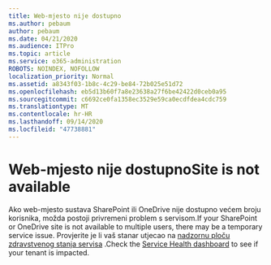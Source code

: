 ```yaml
---
title: Web-mjesto nije dostupno
ms.author: pebaum
author: pebaum
ms.date: 04/21/2020
ms.audience: ITPro
ms.topic: article
ms.service: o365-administration
ROBOTS: NOINDEX, NOFOLLOW
localization_priority: Normal
ms.assetid: a8343f03-1b8c-4c29-be84-72b025e51d72
ms.openlocfilehash: eb5d13b60f7a8e23638a27f6be42422d0ceb0a95
ms.sourcegitcommit: c6692ce0fa1358ec3529e59ca0ecdfdea4cdc759
ms.translationtype: MT
ms.contentlocale: hr-HR
ms.lasthandoff: 09/14/2020
ms.locfileid: "47738881"
---
```

# <a name="site-is-not-available"></a><span data-ttu-id="663ec-102">Web-mjesto nije dostupno</span><span class="sxs-lookup"><span data-stu-id="663ec-102">Site is not available</span></span>

<span data-ttu-id="663ec-103">Ako web-mjesto sustava SharePoint ili OneDrive nije dostupno većem broju korisnika, možda postoji privremeni problem s servisom.</span><span class="sxs-lookup"><span data-stu-id="663ec-103">If your SharePoint or OneDrive site is not available to multiple users, there may be a temporary service issue.</span></span> <span data-ttu-id="663ec-104">Provjerite je li vaš stanar utjecao na [nadzornu ploču zdravstvenog stanja servisa](https://admin.microsoft.com/AdminPortal/Home#/servicehealth) .</span><span class="sxs-lookup"><span data-stu-id="663ec-104">Check the [Service Health dashboard](https://admin.microsoft.com/AdminPortal/Home#/servicehealth) to see if your tenant is impacted.</span></span> 
  

